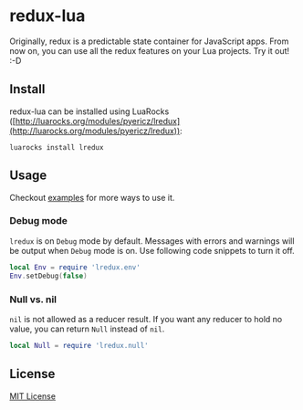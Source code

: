 # redux-lua
Originally, redux is a predictable state container for JavaScript apps. From now on, you can use all the redux features on your Lua projects. Try it out! :-D

## Install 
redux-lua can be installed using LuaRocks ([http://luarocks.org/modules/pyericz/lredux](http://luarocks.org/modules/pyericz/lredux)):
```
luarocks install lredux
```

## Usage
Checkout [examples](https://github.com/pyericz/redux-lua/tree/master/examples) for more ways to use it.

### Debug mode
`lredux` is on `Debug` mode by default. Messages with errors and warnings will be output when `Debug` mode is on. Use following code snippets to turn it off.
```lua
local Env = require 'lredux.env'
Env.setDebug(false)
```

### Null vs. nil
`nil` is not allowed as a reducer result. If you want any reducer to hold no value, you can return `Null` instead of `nil`.
```lua
local Null = require 'lredux.null'
```


## License
[MIT License](https://github.com/pyericz/redux-lua/blob/master/LICENSE)
